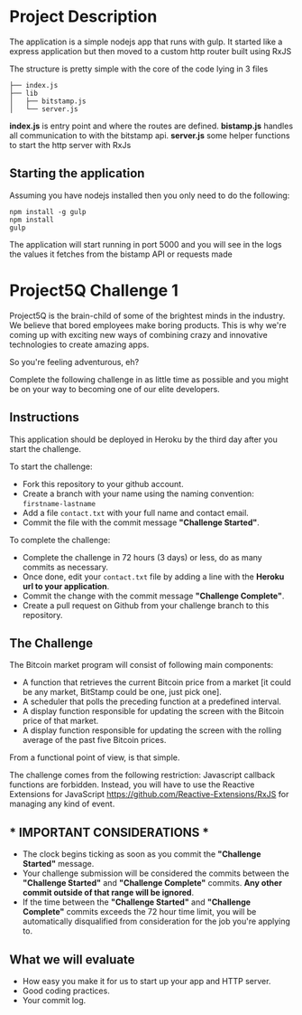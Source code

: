 # Project Description

The application is a simple nodejs app that runs with gulp. It started like a express application but then moved to a custom http router built using RxJS

The structure is pretty simple with the core of the code lying in 3 files

```
├── index.js
├── lib
│   ├── bitstamp.js
│   └── server.js
```

**index.js** is entry point and where the routes are defined.
**bistamp.js** handles all communication to with the bitstamp api.
**server.js** some helper functions to start the http server with RxJs

## Starting the application

Assuming you have nodejs installed then you only need to do the following:

```
npm install -g gulp
npm install
gulp
```

The application will start running in port 5000 and you will see in the logs the values it fetches from the bistamp API or requests made


# Project5Q Challenge 1

Project5Q is the brain-child of some of the brightest minds in the industry. We believe that bored employees make boring products. This is why we're coming up with exciting new ways of combining crazy and innovative technologies to create amazing apps. 

So you're feeling adventurous, eh?

Complete the following challenge in as little time as possible and you might be on your way to becoming one of our elite developers.

## Instructions

This application should be deployed in Heroku by the third day after you start the challenge.

To start the challenge:

* Fork this repository to your github account.
* Create a branch with your name using the naming convention: `firstname-lastname`
* Add a file `contact.txt` with your full name and contact email.
* Commit the file with the commit message **"Challenge Started"**.

To complete the challenge:

* Complete the challenge in 72 hours (3 days) or less, do as many commits as necessary.
* Once done, edit your `contact.txt` file by adding a line with the **Heroku url to your application**.
* Commit the change with the commit message **"Challenge Complete"**.
* Create a pull request on Github from your challenge branch to this repository.

## The Challenge

The Bitcoin market program will consist of following main components:

* A function that retrieves the current Bitcoin price from a market [it could be any market, BitStamp could be one, just pick one].
* A scheduler that polls the preceding function at a predefined interval.
* A display function responsible for updating the screen with the Bitcoin price of that market.
* A display function responsible for updating the screen with the rolling average of the past five Bitcoin prices.

From a functional point of view, is that simple.

The challenge comes from the following restriction: Javascript callback functions are forbidden. Instead, you will have to use the Reactive Extensions for JavaScript https://github.com/Reactive-Extensions/RxJS for managing any kind of event.

## * IMPORTANT CONSIDERATIONS *

* The clock begins ticking as soon as you commit the **"Challenge Started"** message.
* Your challenge submission will be considered the commits between the **"Challenge Started"** and **"Challenge Complete"** commits. **Any other commit outside of that range will be ignored**.
* If the time between the **"Challenge Started"** and **"Challenge Complete"** commits exceeds the 72 hour time limit, you will be automatically disqualified from consideration for the job you're applying to.

## What we will evaluate

* How easy you make it for us to start up your app and HTTP server.
* Good coding practices.
* Your commit log.
